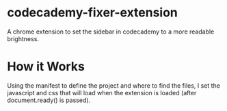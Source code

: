 # codecademy-fixer-extension
A chrome extension to set the sidebar in codecademy to a more readable brightness.


# How it Works
Using the manifest to define the project and where to find the files, I set the javascript and css that will load when the extension is loaded (after document.ready() is passed).
